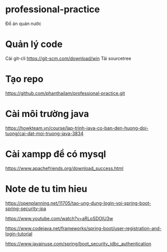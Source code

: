 # professional-practice
Đồ án quán nước

# Quản lý code
Cài git-cli https://git-scm.com/download/win
Tải sourcetree 

# Tạo repo
https://github.com/phanthailam/professional-practice.git

# Cài môi trường java
https://howkteam.vn/course/lap-trinh-java-co-ban-den-huong-doi-tuong/cai-dat-moi-truong-java-3834

# Cài xampp để có mysql
https://www.apachefriends.org/download_success.html


# Note de tu tim hieu
https://openplanning.net/11705/tao-ung-dung-login-voi-spring-boot-spring-security-jpa


https://www.youtube.com/watch?v=aRLoSDOlU3w

https://www.codejava.net/frameworks/spring-boot/user-registration-and-login-tutorial

https://www.javainuse.com/spring/boot_security_jdbc_authentication
